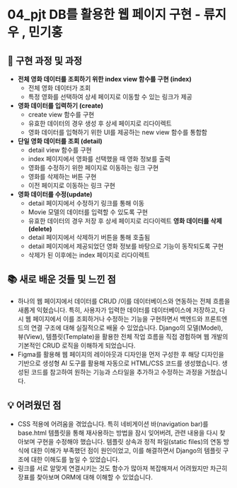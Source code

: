 # 04_pjt DB를 활용한 웹 페이지 구현 - 류지우 , 민기홍

## 📌 구현 과정 및 과정 
- **전체 영화 데이터를 조회하기 위한 index view 함수를 구현 (index)**
  - 전체 영화 데이터가 조회
  - 특정 영화를 선택하여 상세 페이지로 이동할 수 있는 링크가 제공
- **영화 데이터를 입력하기 (create)**
  - create view 함수를 구현
  - 유효한 데이터의 경우 생성 후 상세 페이지로 리다이렉트
  - 영화 데이터를 입혁하기 위한 UI를 제공하는 new view 함수를 통합함
- **단일 영화 데이터를 조회 (detail)**
  - detail view 함수를 구현
  - index 페이지에서 영화를 선택했을 때 영화 정보를 출력
  - 영화를 수정하기 위한 페이지로 이동하는 링크 구현
  - 영화를 삭제하는 버튼 구현
  - 이전 페이지로 이동하는 링크 구현
- **영화 데이터를 수정(update)**
  - detail 페이지에서 수정하기 링크를 통해 이동
  - Movie 모델의 데이터를 입력할 수 있도록 구현
  - 유효한 데이터의 경우 저장 후 상세 페이지로 리다이렉트
  **영화 데이터를 삭제(delete)**
  - detail 페이지에서 삭제하기 버튼을 통해 호출됨
  - detail 페이지에서 제공되었던 영화 정보를 바탕으로 기능이 동작되도록 구현
  - 삭제가 된 이후에는 index 페이지로 리다이렉트

## 📚 새로 배운 것들 및 느낀 점
- 하나의 웹 페이지에서 데이터를 CRUD /이를 데이터베이스와 연동하는 전체 흐름을 새롭게 익혔습니다. 
특히, 사용자가 입력한 데이터를 데이터베이스에 저장하고, 다시 웹 페이지에서 이를 조회하거나 수정하는 기능을 구현하면서 백엔드와 프론트엔드의 연결 구조에 대해 실질적으로 배울 수 있었습니다. Django의 모델(Model), 뷰(View), 템플릿(Template)을 활용한 전체 작업 흐름을 직접 경험하며 웹 개발의 기본적인 CRUD 로직을 이해하게 되었습니다.
- Figma를 활용해 웹 페이지의 레이아웃과 디자인을 먼저 구성한 후 해당 디자인을 기반으로 생성형 AI 도구를 활용해 자동으로 HTML/CSS 코드를 생성했습니다. 생성된 코드를 참고하여 원하는 기능과 스타일을 추가하고 수정하는 과정을 거쳤습니다.

## 💡 어려웠던 점
- CSS 적용에 어려움을 겪었습니다. 특히 네비게이션 바(navigation bar)를 base.html 템플릿을 통해 재사용하는 방법을 잠시 잊어버려, 관련 내용을 다시 찾아보며 구현을 수정해야 했습니다. 템플릿 상속과 정적 파일(static files)의 연동 방식에 대한 이해가 부족했던 점이 원인이었고, 이를 해결하면서 Django의 템플릿 구조에 대한 이해도를 높일 수 있었습니다.
- 링크를 서로 알맞게 연결시키는 것도 함수가 많아져 복잡해져서 어려웠지만 차근히 장표를 찾아보며 ORM에 대해 이해할 수 있었습니다.
